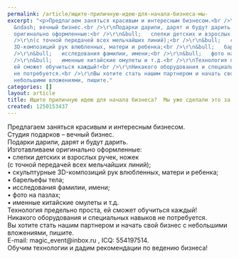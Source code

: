 ```yaml
---
permalink: /article/ищите-приличную-идею-для-начала-бизнеса-мы-
excerpt: "<p>Предлагаем заняться красивым и интересным бизнесом.<br />\r\nСтудия подарков
  &ndash; вечный бизнес.<br />\r\nПодарки дарили, дарят и будут дарить.<br />\r\nИзготавливаем
  оригинально оформленные:<br />\r\n&bull;   слепки детских и взрослых ручек, ножек<br
  />\r\n(с точной передачей всех мельчайших линий);<br />\r\n&bull;   скульптурные
  3D-композиций рук влюбленных, матери и ребенка;<br />\r\n&bull;   барельефы тела;<br
  />\r\n&bull;   исследования фамилии, имени;<br />\r\n&bull;   фото на пазлах;<br
  />\r\n&bull;   именные китайские омулеты и т.д.<br />\r\nТехнология предельно проста,
  ей сможет обучиться каждый!<br />\r\nНикакого оборудования и специальных навыков
  не потребуется.<br />\r\nВы хотите стать нашим партнером и начать свой бизнес с
  небольшими вложениями, пишите."
categories: []
layout: article
title: Ищите приличную идею для начала бизнеса?  Мы уже сделали это за Вас!
created: 1250153437
---
```

<p>Предлагаем заняться красивым и интересным бизнесом.<br />
Студия подарков &ndash; вечный бизнес.<br />
Подарки дарили, дарят и будут дарить.<br />
Изготавливаем оригинально оформленные:<br />
&bull;   слепки детских и взрослых ручек, ножек<br />
(с точной передачей всех мельчайших линий);<br />
&bull;   скульптурные 3D-композиций рук влюбленных, матери и ребенка;<br />
&bull;   барельефы тела;<br />
&bull;   исследования фамилии, имени;<br />
&bull;   фото на пазлах;<br />
&bull;   именные китайские омулеты и т.д.<br />
Технология предельно проста, ей сможет обучиться каждый!<br />
Никакого оборудования и специальных навыков не потребуется.<br />
Вы хотите стать нашим партнером и начать свой бизнес с небольшими вложениями, пишите.<br />
E-mail: magic_event@inbox.ru , ICQ: 554197514.<br />
Обучим технологии и дадим рекомендации по ведению бизнеса!<br />
<br />
<br />
<br />
&nbsp;</p>
